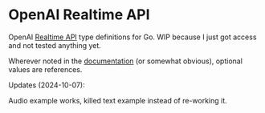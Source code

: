 # OpenAI Realtime API

OpenAI [Realtime API](https://openai.com/index/introducing-the-realtime-api/) type definitions for Go. WIP because I just got access and not tested anything yet.

Wherever noted in the [documentation](https://platform.openai.com/docs/api-reference/realtime-client-events) (or somewhat obvious), optional values are references.

Updates (2024-10-07):

Audio example works, killed text example instead of re-working it.
